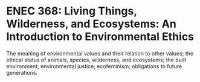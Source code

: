 # ENEC 368: Living Things, Wilderness, and Ecosystems: An Introduction to Environmental Ethics

The meaning of environmental values and their relation to other values; the ethical status of animals, species, wilderness, and ecosystems; the built environment; environmental justice; ecofeminism; obligations to future generations.